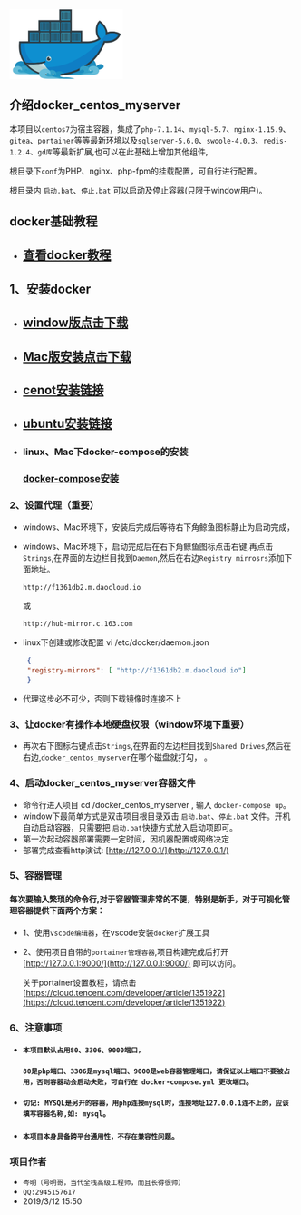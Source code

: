  <img src="docker-logo.jpg" width="200" hegiht="200" align="center" />

##  介绍docker_centos_myserver
  本项目以`centos7`为宿主容器，集成了`php-7.1.14`、`mysql-5.7`、`nginx-1.15.9`、`gitea`、`portainer`等等最新环境以及`sqlserver-5.6.0`、`swoole-4.0.3`、`redis-1.2.4`、`gd库`等最新扩展,也可以在此基础上增加其他组件,
      
  根目录下`conf`为PHP、nginx、php-fpm的挂载配置，可自行进行配置。
  
  
  根目录内 `启动.bat`、`停止.bat` 可以启动及停止容器(只限于window用户)。
   

##  docker基础教程
 * ##  [查看docker教程](http://www.docker.org.cn/book/)

## 1、安装docker
*  ##  [window版点击下载](https://download.docker.com/win/stable/Docker%20for%20Windows%20Installer.exe)

*   ##  [Mac版安装点击下载](https://download.docker.com/mac/stable/Docker.dmg)

*  ##  [cenot安装链接](https://docs.docker.com/install/linux/docker-ce/centos/)

*   ##  [ubuntu安装链接](https://docs.docker.com/install/linux/docker-ce/ubuntu/)


*    ### linux、Mac下docker-compose的安装
     ###  [docker-compose安装](https://docs.docker.com/compose/install/)

### 2、设置代理（重要）
   
  *  windows、Mac环境下，安装后完成后等待右下角鲸鱼图标静止为启动完成，
  *  windows、Mac环境下，启动完成后在右下角鲸鱼图标点击右键,再点击`Strings`,在界面的左边栏目找到`Daemon`,然后在右边`Registry mirrosrs`添加下面地址。
      ```html
      http://f1361db2.m.daocloud.io
      ```
      或
      ```html    
      http://hub-mirror.c.163.com
      ```
 *  linux下创建或修改配置 vi /etc/docker/daemon.json
     ```json
      {
      "registry-mirrors": [ "http://f1361db2.m.daocloud.io"]
      }
      ```
   
  * 代理这步必不可少，否则下载镜像时连接不上 
     

### 3、让docker有操作本地硬盘权限（window环境下重要）
  *   再次右下图标右键点击`Strings`,在界面的左边栏目找到`Shared Drives`,然后在右边,`docker_centos_myserver`在哪个磁盘就打勾， 。
     

### 4、启动docker_centos_myserver容器文件
   * 命令行进入项目 cd /docker_centos_myserver , 输入 `docker-compose up`。
   * window下最简单方式是双击项目根目录双击 `启动.bat`、`停止.bat` 文件。开机自动启动容器，只需要把 `启动.bat`快捷方式放入启动项即可。
   * 第一次起动容器部署需要一定时间，因机器配置或网络决定 
   * 部署完成查看http演试: [http://127.0.0.1/](http://127.0.0.1/)
   

### 5、容器管理
  ####   每次要输入繁琐的命令行,对于容器管理非常的不便，特别是新手，对于可视化管理容器提供下面两个方案：
 * 1、使用`vscode编辑器`，在vscode安装`docker`扩展工具
 * 2、使用项目自带的`portainer管理容器`,项目构建完成后打开[http://127.0.0.1:9000/](http://127.0.0.1:9000/) 即可以访问。 
            
    关于portainer设置教程，请点击 
     [https://cloud.tencent.com/developer/article/1351922](https://cloud.tencent.com/developer/article/1351922) 
  
### 6、注意事项
   * ####  `本项目默认占用80、3306、9000端口，`
     ####   `80是php端口、3306是mysql端口、9000是web容器管理端口，请保证以上端口不要被占用，否则容器动会启动失败，可自行在 docker-compose.yml 更改端口`。

   * ####  `切记: MYSQL是另开的容器，用php连接mysql时，连接地址127.0.0.1连不上的，应该填写容器名称,如: mysql`。

  * ####  `本项目本身具备跨平台通用性，不存在兼容性问题`。

### 项目作者
  * `岑明（号明哥，当代全栈高级工程师，而且长得很帅）`
  * `QQ:2945157617`
  * 2019/3/12 15:50

